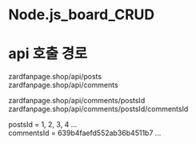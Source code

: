 # Node.js_board_CRUD
# api 호출 경로
zardfanpage.shop/api/posts  
zardfanpage.shop/api/comments


zardfanpage.shop/api/comments/postsId
zardfanpage.shop/api/comments/postsId/commentsId


postsId = 1, 2, 3, 4 ...  
commentsId = 639b4faefd552ab36b4511b7 ... 
